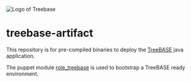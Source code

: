 ![Logo of Treebase](https://treebase.org/treebase-web/images/TreeBASE.png)
# treebase-artifact 

This repository is for pre-compiled binaries to deploy the [TreeBASE](https://github.com/TreeBASE/treebase) java application.

The puppet module [role_treebase](https://github.com/naturalis/role_treebase) is used to bootstrap a TreeBASE ready environment.
